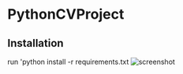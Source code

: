 # PythonCVProject
## Installation
run 'python install -r requirements.txt
![screenshot](https://user-images.githubusercontent.com/101072798/157126031-b5ef693d-0d61-4c19-b425-2ece42ff50d9.PNG)
